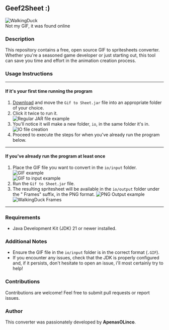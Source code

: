 ## Geef2Sheet :\)

![WalkingDuck](https://github.com/ApenasOLinco/Geef2Sheet/assets/120327456/5701787d-d20f-41e6-925a-4872732012a8)  
Not my GIF, it was found online

### Description
This repository contains a free, open source GIF to spritesheets converter. Whether you're a seasoned game developer or just starting out, this tool can save you time and effort in the animation creation process.

### Usage Instructions

---

#### If it's your first time running the program

1. <a href="https://drive.google.com/file/d/13Mii4ytiztq81bHobBdiHJ8KJXSffJoJ/view?usp=sharing">Download</a> and move the `Gif to Sheet.jar` file into an appropriate folder of your choice.
2. Click it twice to run it.  
![Regular JAR file example](https://github.com/ApenasOLinco/Geef2Sheet/assets/120327456/b1c3d13f-98f2-495d-ae8d-24ca7757e450)
3. You'll notice it will make a new folder, `io`, in the same folder it's in.
![IO file creation](https://github.com/ApenasOLinco/Geef2Sheet/assets/120327456/25de2e74-08ea-4152-8f9e-d62641205488)
4. Proceed to execute the steps for when you've already run the program below.

---

#### If you've already run the program at least once

1. Place the GIF file you want to convert in the `io/input` folder.  
![GIF example](https://github.com/ApenasOLinco/Geef2Sheet/assets/120327456/792031f9-b7c1-4b56-9b27-bfd1cd26f9ba)  
![GIF to input example](https://github.com/ApenasOLinco/Geef2Sheet/assets/120327456/c0dfc286-bffb-4f72-b526-d763045707dd)
2. Run the `Gif to Sheet.jar` file.
3. The resulting spritesheet will be available in the `io/output` folder under the " Frames" suffix, in the PNG format.
![PNG Output example](https://github.com/ApenasOLinco/Geef2Sheet/assets/120327456/62642e67-2ffa-4de9-ac26-3d34b4bf8bc9)  
![WalkingDuck Frames](https://github.com/ApenasOLinco/Geef2Sheet/assets/120327456/1cccb9a9-16eb-41cb-9863-d83c083fc50f)

---

### Requirements
- Java Development Kit (JDK) 21 or newer installed.

### Additional Notes
- Ensure the GIF file in the `io/input` folder is in the correct format (`.GIF`).
- If you encounter any issues, check that the JDK is properly configured and, if it persists, don't hesitate to open an issue, i'll most certainly try to help!

### Contributions
Contributions are welcome! Feel free to submit pull requests or report issues.

### Author
This converter was passionately developed by **ApenasOLinco**.
